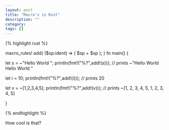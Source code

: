 ```yaml
---
layout: post
title: "Macro's in Rust"
description: ""
category: 
tags: []
---
```


{% highlight rust %}

macro_rules! add(
    ($sp:ident) => (
        $sp + $sp
    );
)
fn main() {
 
let s = ~"Hello World ";
println(fmt!("%?",add!(s))); // prints ~"Hello World Hello World "

let i = 10;
println(fmt!("%?",add!(i))); // prints 20

let v =  ~[1,2,3,4,5];
println(fmt!("%?",add!(v))); // prints ~[1, 2, 3, 4, 5, 1, 2, 3, 4, 5]

}

{% endhighlight %}

How cool is that?
